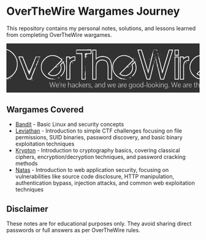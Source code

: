 # OverTheWire Wargames Journey

This repository contains my personal notes, solutions, and lessons learned from completing OverTheWire wargames.

![OverTheWire](./overthewire_bg.webp)

## Wargames Covered
- [Bandit](./bandit/README.md) - Basic Linux and security concepts
- [Leviathan](./leviathan/README.md) - Introduction to simple CTF challenges focusing on file permissions, SUID binaries, password discovery, and basic binary exploitation techniques
- [Krypton](./krypton/README.md) - Introduction to cryptography basics, covering classical ciphers, encryption/decryption techniques, and password cracking methods
- [Natas](./natas/README.md) - Introduction to web application security, focusing on vulnerabilities like source code disclosure, HTTP manipulation, authentication bypass, injection attacks, and common web exploitation techniques

## Disclaimer
These notes are for educational purposes only. They avoid sharing direct passwords or full answers as per OverTheWire rules.